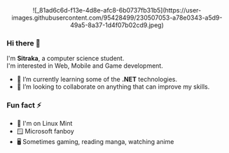 <div align="center">
  ![_81ad6c6d-f13e-4d8e-afc8-6b0737fb31b5](https://user-images.githubusercontent.com/95428499/230507053-a78e0343-a5d9-49a5-8a37-1d4f07b02cd9.jpeg)
</div>
  
### Hi there 👋

I'm **Sitraka**, a computer science student.<br>
I'm interested in Web, Mobile and Game development.

- 📑 I’m currently learning some of the **.NET** technologies.
- 🤝 I’m looking to collaborate on anything that can improve my skills.

### Fun fact ⚡
  - 🐧 I'm on Linux Mint
  - 🪟 Microsoft fanboy
  - 🖥️ Sometimes gaming, reading manga, watching anime

